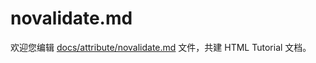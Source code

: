 novalidate.md
===

欢迎您编辑 <a target="__blank" href="https://github.com/jaywcjlove/html-tutorial/blob/master/docs/attribute/novalidate.md">docs/attribute/novalidate.md</a> 文件，共建 HTML Tutorial 文档。